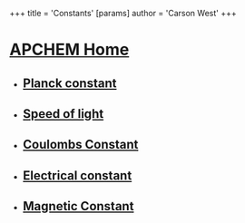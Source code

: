 +++
 title = 'Constants'
[params]
	author = 'Carson West'
+++
# [APCHEM Home](./../apchem-home/)

- ## [Planck constant](./../planck-constant/)
- ## [Speed of light](./../speed-of-light/)
- ## [Coulombs Constant](./../coulombs-constant/)
- ## [Electrical constant](./../electrical-constant/)
- ## [Magnetic Constant](./../magnetic-constant/)
